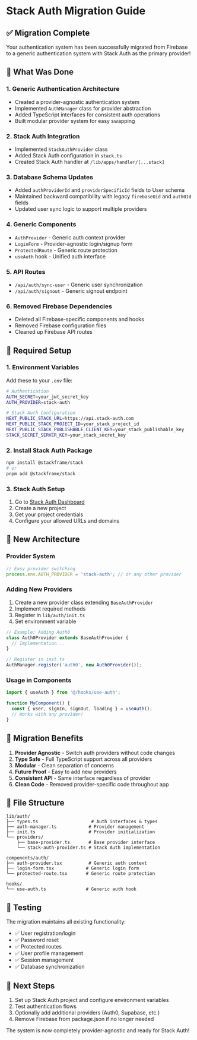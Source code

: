 # Stack Auth Migration Guide

## ✅ Migration Complete

Your authentication system has been successfully migrated from Firebase to a generic authentication system with Stack Auth as the primary provider!

## 🎯 What Was Done

### 1. **Generic Authentication Architecture**
- Created a provider-agnostic authentication system
- Implemented `AuthManager` class for provider abstraction
- Added TypeScript interfaces for consistent auth operations
- Built modular provider system for easy swapping

### 2. **Stack Auth Integration**
- Implemented `StackAuthProvider` class
- Added Stack Auth configuration in `stack.ts`
- Created Stack Auth handler at `/lib/apps/handler/[...stack]`

### 3. **Database Schema Updates**
- Added `authProviderId` and `providerSpecificId` fields to User schema
- Maintained backward compatibility with legacy `firebaseUid` and `auth0Id` fields
- Updated user sync logic to support multiple providers

### 4. **Generic Components**
- `AuthProvider` - Generic auth context provider
- `LoginForm` - Provider-agnostic login/signup form  
- `ProtectedRoute` - Generic route protection
- `useAuth` hook - Unified auth interface

### 5. **API Routes**
- `/api/auth/sync-user` - Generic user synchronization
- `/api/auth/signout` - Generic signout endpoint

### 6. **Removed Firebase Dependencies**
- Deleted all Firebase-specific components and hooks
- Removed Firebase configuration files
- Cleaned up Firebase API routes

## 🔧 Required Setup

### 1. **Environment Variables**
Add these to your `.env` file:

```bash
# Authentication
AUTH_SECRET=your_jwt_secret_key
AUTH_PROVIDER=stack-auth

# Stack Auth Configuration  
NEXT_PUBLIC_STACK_URL=https://api.stack-auth.com
NEXT_PUBLIC_STACK_PROJECT_ID=your_stack_project_id
NEXT_PUBLIC_STACK_PUBLISHABLE_CLIENT_KEY=your_stack_publishable_key
STACK_SECRET_SERVER_KEY=your_stack_secret_key
```

### 2. **Install Stack Auth Package**
```bash
npm install @stackframe/stack
# or
pnpm add @stackframe/stack
```

### 3. **Stack Auth Setup**
1. Go to [Stack Auth Dashboard](https://stack-auth.com)
2. Create a new project
3. Get your project credentials
4. Configure your allowed URLs and domains

## 🚀 New Architecture

### Provider System
```typescript
// Easy provider switching
process.env.AUTH_PROVIDER = 'stack-auth'; // or any other provider
```

### Adding New Providers
1. Create a new provider class extending `BaseAuthProvider`
2. Implement required methods
3. Register in `lib/auth/init.ts`
4. Set environment variable

```typescript
// Example: Adding Auth0
class Auth0Provider extends BaseAuthProvider {
  // Implementation...
}

// Register in init.ts
AuthManager.register('auth0', new Auth0Provider());
```

### Usage in Components
```typescript
import { useAuth } from '@/hooks/use-auth';

function MyComponent() {
  const { user, signIn, signOut, loading } = useAuth();
  // Works with any provider!
}
```

## 🔄 Migration Benefits

1. **Provider Agnostic** - Switch auth providers without code changes
2. **Type Safe** - Full TypeScript support across all providers  
3. **Modular** - Clean separation of concerns
4. **Future Proof** - Easy to add new providers
5. **Consistent API** - Same interface regardless of provider
6. **Clean Code** - Removed provider-specific code throughout app

## 📁 File Structure

```
lib/auth/
├── types.ts                    # Auth interfaces & types
├── auth-manager.ts            # Provider management
├── init.ts                    # Provider initialization
└── providers/
    ├── base-provider.ts       # Base provider interface
    └── stack-auth-provider.ts # Stack Auth implementation

components/auth/
├── auth-provider.tsx          # Generic auth context
├── login-form.tsx            # Generic login form
└── protected-route.tsx       # Generic route protection

hooks/
└── use-auth.ts               # Generic auth hook
```

## 🧪 Testing

The migration maintains all existing functionality:
- ✅ User registration/login
- ✅ Password reset
- ✅ Protected routes  
- ✅ User profile management
- ✅ Session management
- ✅ Database synchronization

## 🎯 Next Steps

1. Set up Stack Auth project and configure environment variables
2. Test authentication flows
3. Optionally add additional providers (Auth0, Supabase, etc.)
4. Remove Firebase from package.json if no longer needed

The system is now completely provider-agnostic and ready for Stack Auth!
